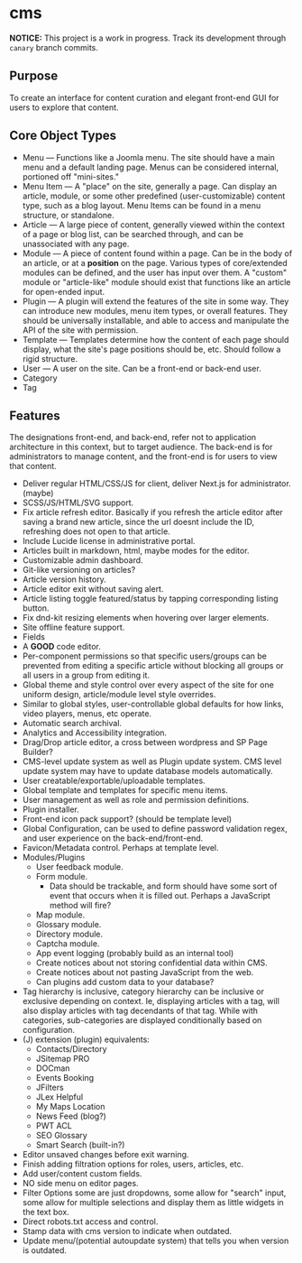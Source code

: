 # cms

**NOTICE:** This project is a work in progress. Track its development through `canary` branch commits.

## Purpose

To create an interface for content curation and elegant front-end GUI for users to explore that content.

## Core Object Types

-   Menu &mdash; Functions like a Joomla menu. The site should have a main menu and a default landing page. Menus can be considered internal, portioned off "mini-sites."
-   Menu Item &mdash; A "place" on the site, generally a page. Can display an article, module, or some other predefined (user-customizable) content type, such as a blog layout. Menu Items can be found in a menu structure, or standalone.
-   Article &mdash; A large piece of content, generally viewed within the context of a page or blog list, can be searched through, and can be unassociated with any page.
-   Module &mdash; A piece of content found within a page. Can be in the body of an article, or at a **position** on the page. Various types of core/extended modules can be defined, and the user has input over them. A "custom" module or "article-like" module should exist that functions like an article for open-ended input.
-   Plugin &mdash; A plugin will extend the features of the site in some way. They can introduce new modules, menu item types, or overall features. They should be universally installable, and able to access and manipulate the API of the site with permission.
-   Template &mdash; Templates determine how the content of each page should display, what the site's page positions should be, etc. Should follow a rigid structure.
-   User &mdash; A user on the site. Can be a front-end or back-end user.
-   Category
-   Tag

## Features

The designations front-end, and back-end, refer not to application architecture in this context, but to target audience. The back-end is for administrators to manage content, and the front-end is for users to view that content.

-   Deliver regular HTML/CSS/JS for client, deliver Next.js for administrator. (maybe)
-   SCSS/JS/HTML/SVG support.
-   Fix article refresh editor. Basically if you refresh the article editor after saving a brand new article, since the url doesnt include the ID, refreshing does not open to that article.
-   Include Lucide license in administrative portal.
-   Articles built in markdown, html, maybe modes for the editor.
-   Customizable admin dashboard.
-   Git-like versioning on articles?
-   Article version history.
-   Article editor exit without saving alert.
-   Article listing toggle featured/status by tapping corresponding listing button.
-   Fix dnd-kit resizing elements when hovering over larger elements.
-   Site offline feature support.
-   Fields
-   A **GOOD** code editor.
-   Per-component permissions so that specific users/groups can be prevented from editing a specific article without blocking all groups or all users in a group from editing it.
-   Global theme and style control over every aspect of the site for one uniform design, article/module level style overrides.
-   Similar to global styles, user-controllable global defaults for how links, video players, menus, etc operate.
-   Automatic search archival.
-   Analytics and Accessibility integration.
-   Drag/Drop article editor, a cross between wordpress and SP Page Builder?
-   CMS-level update system as well as Plugin update system. CMS level update system may have to update database models automatically.
-   User creatable/exportable/uploadable templates.
-   Global template and templates for specific menu items.
-   User management as well as role and permission definitions.
-   Plugin installer.
-   Front-end icon pack support? (should be template level)
-   Global Configuration, can be used to define password validation regex, and user experience on the back-end/front-end.
-   Favicon/Metadata control. Perhaps at template level.
-   Modules/Plugins
    -   User feedback module.
    -   Form module.
        -   Data should be trackable, and form should have some sort of event that occurs when it is filled out. Perhaps a JavaScript method will fire?
    -   Map module.
    -   Glossary module.
    -   Directory module.
    -   Captcha module.
    -   App event logging (probably build as an internal tool)
    -   Create notices about not storing confidential data within CMS.
    -   Create notices about not pasting JavaScript from the web.
    -   Can plugins add custom data to your database?
-   Tag hierarchy is inclusive, category hierarchy can be inclusive or exclusive depending on context. Ie, displaying articles with a tag, will also display articles with tag decendants of that tag. While with categories, sub-categories are displayed conditionally based on configuration.
-   (J) extension (plugin) equivalents:
    -   Contacts/Directory
    -   JSitemap PRO
    -   DOCman
    -   Events Booking
    -   JFilters
    -   JLex Helpful
    -   My Maps Location
    -   News Feed (blog?)
    -   PWT ACL
    -   SEO Glossary
    -   Smart Search (built-in?)
-   Editor unsaved changes before exit warning.
-   Finish adding filtration options for roles, users, articles, etc.
-   Add user/content custom fields.
-   NO side menu on editor pages.
-   Filter Options some are just dropdowns, some allow for "search" input, some allow for multiple selections and display them as little widgets in the text box.
-   Direct robots.txt access and control.
-   Stamp data with cms version to indicate when outdated.
-   Update menu/(potential autoupdate system) that tells you when version is outdated.
